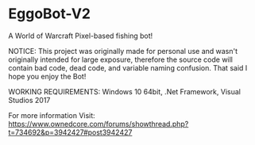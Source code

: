 # EggoBot-V2
A World of Warcraft Pixel-based fishing bot!

NOTICE: This project was originally made for personal use and wasn't originally intended for large exposure, therefore the source code
will contain bad code, dead code, and variable naming confusion. That said I hope you enjoy the Bot!

WORKING REQUIREMENTS: Windows 10 64bit, .Net Framework, Visual Studios 2017

For more information Visit: 
https://www.ownedcore.com/forums/showthread.php?t=734692&p=3942427#post3942427
